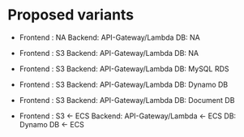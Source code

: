 Proposed variants
=========================================
- Frontend : NA
  Backend: API-Gateway/Lambda
  DB: NA

- Frontend : S3
  Backend: API-Gateway/Lambda
  DB: NA

- Frontend : S3
  Backend: API-Gateway/Lambda
  DB: MySQL RDS

- Frontend : S3
  Backend: API-Gateway/Lambda
  DB: Dynamo DB

- Frontend : S3
  Backend: API-Gateway/Lambda
  DB: Document DB

- Frontend : S3 <- ECS
  Backend: API-Gateway/Lambda <- ECS
  DB: Dynamo DB <- ECS

